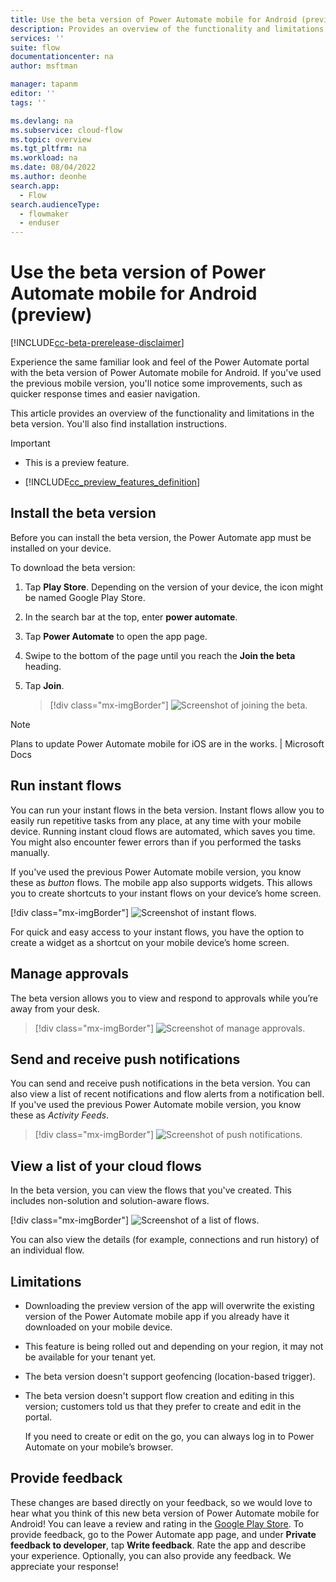 ```yaml
---
title: Use the beta version of Power Automate mobile for Android (preview) | Microsoft Docs
description: Provides an overview of the functionality and limitations in Power Automate mobile for Android (preview).
services: ''
suite: flow
documentationcenter: na
author: msftman

manager: tapanm
editor: ''
tags: ''

ms.devlang: na
ms.subservice: cloud-flow
ms.topic: overview
ms.tgt_pltfrm: na
ms.workload: na
ms.date: 08/04/2022
ms.author: deonhe
search.app: 
  - Flow
search.audienceType: 
  - flowmaker
  - enduser
---
```


# Use the beta version of Power Automate mobile for Android (preview)

[!INCLUDE[cc-beta-prerelease-disclaimer](includes/cc-beta-prerelease-disclaimer.md)]

Experience the same familiar look and feel of the Power Automate portal with the beta version of Power Automate mobile for Android. If you've used the previous mobile version, you'll notice some improvements, such as quicker response times and easier navigation.

This article provides an overview of the functionality and limitations in the beta version. You'll also find installation instructions.

> [!IMPORTANT]
> - This is a preview feature.
>
> - [!INCLUDE[cc_preview_features_definition](includes/cc-preview-features-definition.md)]

## Install the beta version

Before you can install the beta version, the Power Automate app must be installed on your device.

To download the beta version:

1. Tap **Play Store**. Depending on the version of your device, the icon might be named Google Play Store.

1. In the search bar at the top, enter **power automate**.

1. Tap **Power Automate** to open the app page.

1. Swipe to the bottom of the page until you reach the **Join the beta** heading.

1. Tap **Join**.  

    > [!div class="mx-imgBorder"]
    > ![Screenshot of joining the beta.](/articles//media/android-beta/install.png "Joining beta")

> [!NOTE]
> Plans to update Power Automate mobile for iOS are in the works. | Microsoft Docs

## Run instant flows

You can run your instant flows in the beta version. Instant flows allow you to easily run repetitive tasks from any place, at any time with your mobile device. Running instant cloud flows are automated, which saves you time. You might also encounter fewer errors than if you performed the tasks manually.

If you've used the previous Power Automate mobile version, you know these as *button* flows. The mobile app also supports widgets. This allows you to create shortcuts to your instant flows on your device’s home screen.

[!div class="mx-imgBorder"]
![Screenshot of instant flows.](/articles//media/android-beta/instant-flows.png "Instant flows")

For quick and easy access to your instant flows, you have the option to create a widget as a shortcut on your mobile device’s home screen.

## Manage approvals

The beta version allows you to view and respond to approvals while you’re away from your desk.

> [!div class="mx-imgBorder"]
> ![Screenshot of manage approvals.](/articles//media/android-beta/manage-approvals.png "Approvals")

## Send and receive push notifications

You can send and receive push notifications in the beta version. You can also view a list of recent notifications and flow alerts from a notification bell. If you've used the previous Power Automate mobile version, you know these as *Activity Feeds*.

> [!div class="mx-imgBorder"]
> ![Screenshot of push notifications.](/articles/media/android-beta/notifications.png "Notifications")

## View a list of your cloud flows

In the beta version, you can view the flows that you've created. This includes non-solution and solution-aware flows.

[!div class="mx-imgBorder"]
![Screenshot of a list of flows.](/articles//media/android-beta/instant-flows.png "Flows")

You can also view the details (for example, connections and run history) of an individual flow.

## Limitations

- Downloading the preview version of the app will overwrite the existing version of the Power Automate mobile app if you already have it downloaded on your mobile device.

- This feature is being rolled out and depending on your region, it may not be available for your tenant yet.

- The beta version doesn't support geofencing (location-based trigger).

- The beta version doesn't support flow creation and editing in this version; customers told us that they prefer to create and edit in the portal.

    If you need to create or edit on the go, you can always log in to Power Automate on your mobile’s browser.

## Provide feedback  

These changes are based directly on your feedback, so we would love to hear what you think of this new beta version of Power Automate mobile for Android! You can leave a review and rating in the [Google Play Store](https://play.google.com/store/apps/details?id=com.microsoft.flow). To provide feedback, go to the Power Automate app page, and under **Private feedback to developer**, tap **Write feedback**. Rate the app and describe your experience. Optionally, you can also provide any feedback. We appreciate your response!